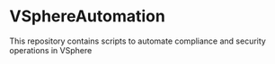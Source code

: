 # VSphereAutomation
This repository contains scripts to automate compliance and security operations in VSphere
